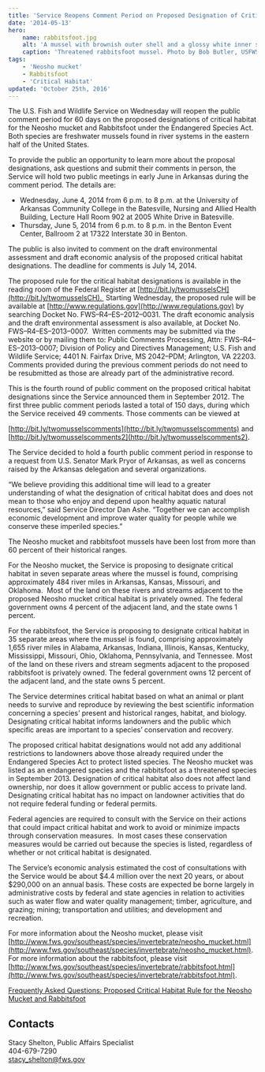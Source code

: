 ```yaml
---
title: 'Service Reopens Comment Period on Proposed Designation of Critical Habitat for Neosho Mucket and Rabbitsfoot'
date: '2014-05-13'
hero:
    name: rabbitsfoot.jpg
    alt: 'A mussel with brownish outer shell and a glossy white inner shell that resembles a baked potato.'
    caption: 'Threatened rabbitsfoot mussel. Photo by Bob Butler, USFWS.'
tags:
    - 'Neosho mucket'
    - Rabbitsfoot
    - 'Critical Habitat'
updated: 'October 25th, 2016'
---
```


The U.S. Fish and Wildlife Service on Wednesday will reopen the public comment period for 60 days on the proposed designations of critical habitat for the Neosho mucket and Rabbitsfoot under the Endangered Species Act. Both species are freshwater mussels found in river systems in the eastern half of the United States.

To provide the public an opportunity to learn more about the proposal designations, ask questions and submit their comments in person, the Service will hold two public meetings in early June in Arkansas during the comment period. The details are:

*   Wednesday, June 4, 2014 from 6 p.m. to 8 p.m. at the University of Arkansas Community College in the Batesville, Nursing and Allied Health Building, Lecture Hall Room 902 at 2005 White Drive in Batesville.
*   Thursday, June 5, 2014 from 6 p.m. to 8 p.m. in the Benton Event Center, Ballroom 2 at 17322 Interstate 30 in Benton.

The public is also invited to comment on the draft environmental assessment and draft economic analysis of the proposed critical habitat designations. The deadline for comments is July 14, 2014.

The proposed rule for the critical habitat designations is available in the reading room of the Federal Register at [http://bit.ly/twomusselsCH](http://bit.ly/twomusselsCH).  Starting Wednesday, the proposed rule will be available at [http://www.regulations.gov](http://www.regulations.gov) by searching Docket No. FWS–R4–ES–2012–0031\. The draft economic analysis and the draft environmental assessment is also available, at Docket No. FWS–R4–ES–2013–0007\.  Written comments may be submitted via the website or by mailing them to: Public Comments Processing, Attn: FWS–R4–ES–2013–0007; Division of Policy and Directives Management; U.S. Fish and Wildlife Service; 4401 N. Fairfax Drive, MS 2042–PDM; Arlington, VA 22203\. Comments provided during the previous comment periods do not need to be resubmitted as those are already part of the administrative record.

This is the fourth round of public comment on the proposed critical habitat designations since the Service announced them in September 2012\. The first three public comment periods lasted a total of 150 days, during which the Service received 49 comments. Those comments can be viewed at

[http://bit.ly/twomusselscomments](http://bit.ly/twomusselscomments) and [http://bit.ly/twomusselscomments2](http://bit.ly/twomusselscomments2).

The Service decided to hold a fourth public comment period in response to a request from U.S. Senator Mark Pryor of Arkansas, as well as concerns raised by the Arkansas delegation and several organizations.

“We believe providing this additional time will lead to a greater understanding of what the designation of critical habitat does and does not mean to those who enjoy and depend upon healthy aquatic natural resources,” said Service Director Dan Ashe. “Together we can accomplish economic development and improve water quality for people while we conserve these imperiled species.”

The Neosho mucket and rabbitsfoot mussels have been lost from more than 60 percent of their historical ranges.

For the Neosho mucket, the Service is proposing to designate critical habitat in seven separate areas where the mussel is found, comprising approximately 484 river miles in Arkansas, Kansas, Missouri, and Oklahoma.  Most of the land on these rivers and streams adjacent to the proposed Neosho mucket critical habitat is privately owned. The federal government owns 4 percent of the adjacent land, and the state owns 1 percent.

For the rabbitsfoot, the Service is proposing to designate critical habitat in 35 separate areas where the mussel is found, comprising approximately 1,655 river miles in Alabama, Arkansas, Indiana, Illinois, Kansas, Kentucky, Mississippi, Missouri, Ohio, Oklahoma, Pennsylvania, and Tennessee. Most of the land on these rivers and stream segments adjacent to the proposed rabbitsfoot is privately owned. The federal government owns 12 percent of the adjacent land, and the state owns 5 percent.

The Service determines critical habitat based on what an animal or plant needs to survive and reproduce by reviewing the best scientific information concerning a species’ present and historical ranges, habitat, and biology.  Designating critical habitat informs landowners and the public which specific areas are important to a species’ conservation and recovery.

The proposed critical habitat designations would not add any additional restrictions to landowners above those already required under the Endangered Species Act to protect listed species. The Neosho mucket was listed as an endangered species and the rabbitsfoot as a threatened species in September 2013\. Designation of critical habitat also does not affect land ownership, nor does it allow government or public access to private land. Designating critical habitat has no impact on landowner activities that do not require federal funding or federal permits.

Federal agencies are required to consult with the Service on their actions that could impact critical habitat and work to avoid or minimize impacts through conservation measures.  In most cases these conservation measures would be carried out because the species is listed, regardless of whether or not critical habitat is designated.

The Service’s economic analysis estimated the cost of consultations with the Service would be about $4.4 million over the next 20 years, or about $290,000 on an annual basis. These costs are expected be borne largely in administrative costs by federal and state agencies in relation to activities such as water flow and water quality management; timber, agriculture, and grazing; mining; transportation and utilities; and development and recreation.

For more information about the Neosho mucket, please visit [http://www.fws.gov/southeast/species/invertebrate/neosho_mucket.html](http://www.fws.gov/southeast/species/invertebrate/neosho_mucket.html). For more information about the rabbitsfoot, please visit [http://www.fws.gov/southeast/species/invertebrate/rabbitsfoot.html](http://www.fws.gov/southeast/species/invertebrate/rabbitsfoot.html).

[Frequently Asked Questions: Proposed Critical Habitat Rule for the Neosho Mucket and Rabbitsfoot](http://www.fws.gov/southeast/news/2014/QandA_TwoMussels_05132014.pdf)

## Contacts

Stacy Shelton, Public Affairs Specialist  
404-679-7290  
[stacy_shelton@fws.gov](mailto:stacy_shelton@fws.gov)
